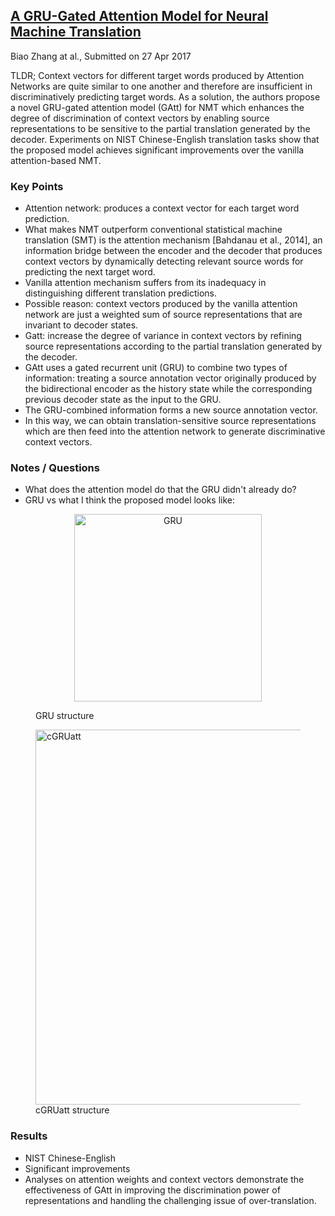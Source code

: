 ## [A GRU-Gated Attention Model for Neural Machine Translation](https://arxiv.org/abs/1704.08430)
Biao Zhang at al., Submitted on 27 Apr 2017

TLDR; Context vectors for different target words produced by Attention Networks are quite similar to one another and therefore are insufficient in discriminatively predicting target words. As a solution, the authors propose a novel GRU-gated attention model (GAtt) for NMT which enhances the degree of discrimination of context vectors by enabling source representations to be sensitive to the partial translation generated by the decoder. Experiments on NIST Chinese-English translation tasks show that the proposed model achieves significant improvements over the vanilla attention-based NMT.

### Key Points
* Attention network: produces a context vector for each target word prediction. 
* What makes NMT outperform conventional statistical machine translation (SMT) is the attention mechanism [Bahdanau et al., 2014], an information bridge between the encoder and the decoder that produces context vectors by dynamically detecting relevant source words for predicting the next target word.
* Vanilla attention mechanism suffers from its inadequacy in distinguishing different translation predictions.
* Possible reason: context vectors produced by the vanilla attention network are just a weighted sum of source representations that are invariant to decoder states. 
* Gatt: increase the degree of variance in context vectors by refining source representations according to the partial translation generated by the decoder.
* GAtt uses a gated recurrent unit (GRU) to combine two types of information: treating a source annotation vector originally produced by the bidirectional encoder as the history state while the corresponding previous decoder state as the input to the GRU.
* The GRU-combined information forms a new source annotation vector.
* In this way, we can obtain translation-sensitive source representations which are then feed into the attention network to generate discriminative context vectors.

### Notes / Questions
* What does the attention model do that the GRU didn't already do?
* GRU vs what I think the proposed model looks like:
<figure>
<p align="center">
<img src="https://github.com/gcunhase/PaperNotes/blob/master/notes/imgs/GRU.png" width="300" alt="GRU">
<figcaption>GRU structure</figcaption>
</p>
</figure>

<p align="center">
<figure>
<img src="https://github.com/gcunhase/PaperNotes/blob/master/notes/imgs/cGRUatt.png" width="600" alt="cGRUatt">
<figcaption>cGRUatt structure</figcaption></figure>
</p>

### Results
* NIST Chinese-English
* Significant improvements
* Analyses on attention weights and context vectors demonstrate the effectiveness of GAtt in improving the discrimination power of representations and handling the challenging issue of over-translation.
